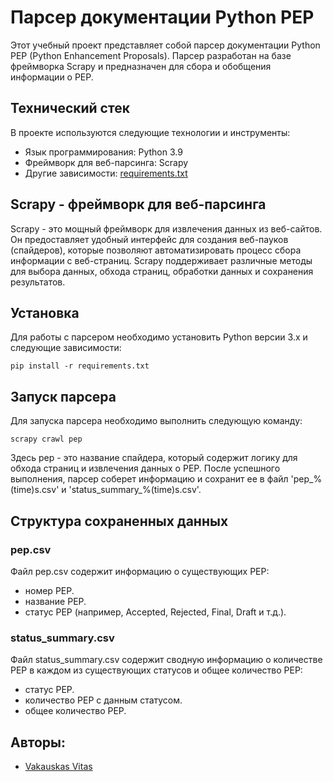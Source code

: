 # Парсер документации Python PEP
Этот учебный проект представляет собой парсер документации Python PEP (Python Enhancement Proposals). Парсер разработан на базе фреймворка Scrapy и предназначен для сбора и обобщения информации о PEP.

## Технический стек
В проекте используются следующие технологии и инструменты:

- Язык программирования: Python 3.9
- Фреймворк для веб-парсинга: Scrapy
- Другие зависимости: [requirements.txt](./requirements.txt)

## Scrapy - фреймворк для веб-парсинга
Scrapy - это мощный фреймворк для извлечения данных из веб-сайтов. Он предоставляет удобный интерфейс для создания веб-пауков (спайдеров), которые позволяют автоматизировать процесс сбора информации с веб-страниц. Scrapy поддерживает различные методы для выбора данных, обхода страниц, обработки данных и сохранения результатов.

## Установка
Для работы с парсером необходимо установить Python версии 3.x и следующие зависимости:
```
pip install -r requirements.txt
```

## Запуск парсера
Для запуска парсера необходимо выполнить следующую команду:
```
scrapy crawl pep
```
Здесь pep - это название спайдера, который содержит логику для обхода страниц и извлечения данных о PEP.
После успешного выполнения, парсер соберет информацию и сохранит ее в файл 'pep_%(time)s.csv' и 'status_summary_%(time)s.csv'.

## Структура сохраненных данных
### pep.csv
Файл pep.csv содержит информацию о существующих PEP:
- номер PEP.
- название PEP.
- статус PEP (например, Accepted, Rejected, Final, Draft и т.д.).

### status_summary.csv
Файл status_summary.csv содержит сводную информацию о количестве PEP в каждом из существующих статусов и общее количество PEP:
- статус PEP.
- количество PEP с данным статусом.
- общее количество PEP.

## Авторы:
- [Vakauskas Vitas](https://github.com/Qerced)

